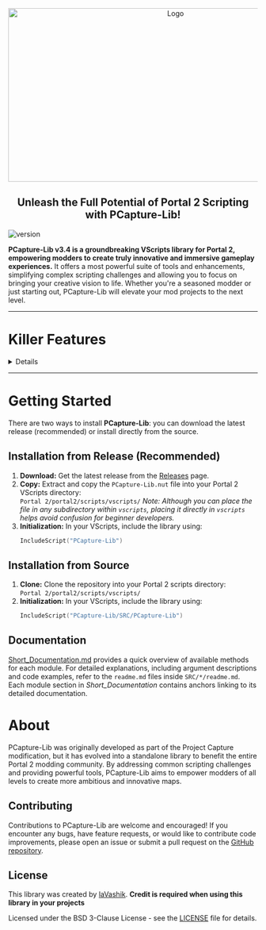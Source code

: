 <div align="center">
<img src="other\logo.png" alt="Logo" width="660" height="350">

<h2 align="center">
    Unleash the Full Potential of Portal 2 Scripting with PCapture-Lib!
</h2>
</div>

![version](https://img.shields.io/badge/Pcapture--Lib-v3.4--Stable-%23FFA500?style=flat-square&logo=github&link=https%3A%2F%2Fgithub.com%2FIaVashik%2FPCapture-LIB)

**PCapture-Lib v3.4 is a groundbreaking VScripts library for Portal 2, empowering modders to create truly innovative and immersive gameplay experiences.**  It offers a most powerful suite of tools and enhancements, simplifying complex scripting challenges and allowing you to focus on bringing your creative vision to life. Whether you're a seasoned modder or just starting out, PCapture-Lib will elevate your mod projects to the next level.

---

<h1 style="border-bottom: none;">Killer Features</h1>
<details>

* **Advanced Ray Tracing with Portal Support:** Seamlessly integrate portal interactions into your raycasts with `TracePlus.PortalBbox` (precise) and `TracePlus.PortalCheap` (fast). This game-changing feature opens up a world of possibilities for portal-based mechanics, previously unattainable with standard VScripts.

* **Optimized Bounding Box TraceCasting:** Perform highly efficient collision detection with `TracePlus.Bbox`, utilizing advanced techniques like segment-based search, entity filtering and caching, and optional binary refinement. This ensures smooth performance even in complex map scenarios.

* **Powerful `CBaseEntity` Wrapper:** The `pcapEntity` class, accessible through `entLib`, provides an extensive set of methods for manipulating entity properties, controlling animations, handling sounds, managing outputs and inputs, and much more. This dramatically simplifies entity scripting and allows for advanced entity control.

* **Asynchronous Event Scheduling:** The `ActionScheduler` module offers a robust event scheduling system with support for delayed actions, intervals, and asynchronous operations using the `yield` keyword. This allows for more flexible and responsive scripting compared to standard VScripts mechanisms.

* **Enhanced Data Structures:** Leverage powerful data structures like `ArrayEx`, `List`, and `AVLTree` from the `IDT` module to manage and manipulate data efficiently. These additions provide significant improvements over standard VScripts arrays and offer more flexibility for complex data handling.

* **Comprehensive Math Module:** Utilize a rich set of mathematical functions and objects, including quaternions (`Quaternion`), matrices (`Matrix`), linear interpolation (`lerp`), and easing functions (`ease`), for complex calculations and animations.

* **File Operations and Utilities:** Streamline file reading and writing with the `File` class and access various utility functions for tasks like logging, player hooks, portal management, and more.

* **Entity Script Animations:** Easily create smooth animations for entity alpha (opacity), color and etc. using functions like `AlphaTransition`, `ColorTransition`, `PositionTransition`... Real-time animation variants are also available for more dynamic control.

* **HUD Elements:** Create custom HUD elements like screen text (`ScreenText`) and instructor hints (`HintInstructor`) to provide feedback and guidance to players.

### And more! You can find the whole list [here](Short_Documentation.md)

</details>

---

# Getting Started

There are two ways to install **PCapture-Lib**: you can download the latest release (recommended) or install directly from the source.

## Installation from Release (Recommended)

1. **Download:** Get the latest release from the [Releases](https://github.com/IaVashik/PCapture-LIB/releases) page.
2. **Copy:** Extract and copy the `PCapture-Lib.nut` file into your Portal 2 VScripts directory:  
   `Portal 2/portal2/scripts/vscripts/` 
   *Note: Although you can place the file in any subdirectory within `vscripts`, placing it directly in `vscripts` helps avoid confusion for beginner developers.*
3. **Initialization:** In your VScripts, include the library using:
   ```lua
   IncludeScript("PCapture-Lib")
   ```

## Installation from Source

1. **Clone:** Clone the repository into your Portal 2 scripts directory:  
   `Portal 2/portal2/scripts/vscripts/` 
2. **Initialization:** In your VScripts, include the library using:
   ```lua
   IncludeScript("PCapture-Lib/SRC/PCapture-Lib")
   ```

## Documentation

[Short_Documentation.md](Short_Documentation.md) provides a quick overview of available methods for each module. For detailed explanations, including argument descriptions and code examples, refer to the `readme.md` files inside `SRC/*/readme.md`. Each module section in *Short_Documentation* contains anchors linking to its detailed documentation.


# About

PCapture-Lib was originally developed as part of the Project Capture modification, but it has evolved into a standalone library to benefit the entire Portal 2 modding community. By addressing common scripting challenges and providing powerful tools, PCapture-Lib aims to empower modders of all levels to create more ambitious and innovative maps.

## Contributing

Contributions to PCapture-Lib are welcome and encouraged! If you encounter any bugs, have feature requests, or would like to contribute code improvements, please open an issue or submit a pull request on the [GitHub repository](https://github.com/iaVashik/PCapture-LIB/).

## License

This library was created by [laVashik](https://lavashik.lol/). **Credit is required when using this library in your projects**

Licensed under the BSD 3-Clause License - see the [LICENSE](LICENSE) file for details.